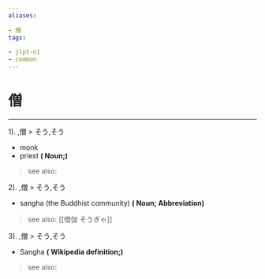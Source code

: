 ```yaml
---
aliases:
    
- 僧
tags:
    
- jlpt-n1
- common
---
```


# 僧
---
1).
,僧 > そう,そう

- monk
- priest
**( Noun;)**
> see also: 
            
2).
,僧 > そう,そう

- sangha (the Buddhist community)
**( Noun; Abbreviation)**
> see also:  [[僧伽 そうぎゃ]]
            
3).
,僧 > そう,そう

- Sangha
**( Wikipedia definition;)**
> see also: 
            